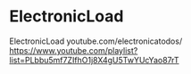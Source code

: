 # ElectronicLoad
ElectronicLoad
youtube.com/electronicatodos/
https://www.youtube.com/playlist?list=PLbbu5mf7ZIfhO1j8X4gU5TwYUcYao87rT
